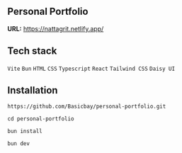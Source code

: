 ## Personal Portfolio
**URL:** https://nattagrit.netlify.app/

## Tech stack
`Vite` `Bun` `HTML` `CSS` `Typescript` `React` `Tailwind CSS` `Daisy UI`

## Installation
```console
https://github.com/Basicbay/personal-portfolio.git
```
```console
cd personal-portfolio
```
```console
bun install
```
```console
bun dev
```
